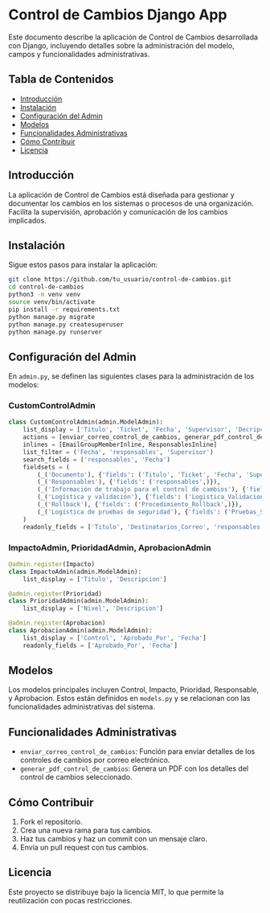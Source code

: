 # Control de Cambios Django App

Este documento describe la aplicación de Control de Cambios desarrollada con Django, incluyendo detalles sobre la administración del modelo, campos y funcionalidades administrativas.

## Tabla de Contenidos
- [Introducción](#introducción)
- [Instalación](#instalación)
- [Configuración del Admin](#configuración-del-admin)
- [Modelos](#modelos)
- [Funcionalidades Administrativas](#funcionalidades-administrativas)
- [Cómo Contribuir](#cómo-contribuir)
- [Licencia](#licencia)

## Introducción
La aplicación de Control de Cambios está diseñada para gestionar y documentar los cambios en los sistemas o procesos de una organización. Facilita la supervisión, aprobación y comunicación de los cambios implicados.

## Instalación

Sigue estos pasos para instalar la aplicación:

```bash
git clone https://github.com/tu_usuario/control-de-cambios.git
cd control-de-cambios
python3 -m venv venv
source venv/bin/activate
pip install -r requirements.txt
python manage.py migrate
python manage.py createsuperuser
python manage.py runserver
```

## Configuración del Admin

En `admin.py`, se definen las siguientes clases para la administración de los modelos:

### CustomControlAdmin

```python
class CustomControlAdmin(admin.ModelAdmin):
    list_display = ['Titulo', 'Ticket', 'Fecha', 'Supervisor', 'Decripcion_Corta']
    actions = [enviar_correo_control_de_cambios, generar_pdf_control_de_cambios]
    inlines = [EmailGroupMemberInline, ResponsablesInline]
    list_filter = ('Fecha', 'responsables', 'Supervisor')
    search_fields = ('responsables', 'Fecha')
    fieldsets = (
        (_('Documento'), {'fields': ('Titulo', 'Ticket', 'Fecha', 'Supervisor', 'Destinatarios_Correo')}),
        (_('Responsables'), {'fields': ('responsables',)}),
        (_('Información de trabajo para el control de cambios'), {'fields': ('Facilidad', 'Dispositivo', 'Decripcion_Corta', 'Objetivo', 'Impacto', 'Prioridad')}),
        (_('Logística y validación'), {'fields': ('Logistica_Validacion',)}),
        (_('Rollback'), {'fields': ('Procedimiento_Rollback',)}),
        (_('Logística de pruebas de seguridad'), {'fields': ('Pruebas_Seguridad',)})
    )
    readonly_fields = ['Titulo', 'Destinatarios_Correo', 'responsables']
```

### ImpactoAdmin, PrioridadAdmin, AprobacionAdmin

```python
@admin.register(Impacto)
class ImpactoAdmin(admin.ModelAdmin):
    list_display = ['Titulo', 'Descripcion']

@admin.register(Prioridad)
class PrioridadAdmin(admin.ModelAdmin):
    list_display = ['Nivel', 'Descripcion']

@admin.register(Aprobacion)
class AprobacionAdmin(admin.ModelAdmin):
    list_display = ['Control', 'Aprobado_Por', 'Fecha']
    readonly_fields = ['Aprobado_Por', 'Fecha']
```

## Modelos

Los modelos principales incluyen Control, Impacto, Prioridad, Responsable, y Aprobacion. Estos están definidos en `models.py` y se relacionan con las funcionalidades administrativas del sistema.

## Funcionalidades Administrativas

- `enviar_correo_control_de_cambios`: Función para enviar detalles de los controles de cambios por correo electrónico.
- `generar_pdf_control_de_cambios`: Genera un PDF con los detalles del control de cambios seleccionado.

## Cómo Contribuir

1. Fork el repositorio.
2. Crea una nueva rama para tus cambios.
3. Haz tus cambios y haz un commit con un mensaje claro.
4. Envía un pull request con tus cambios.

## Licencia

Este proyecto se distribuye bajo la licencia MIT, lo que permite la reutilización con pocas restricciones.
